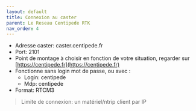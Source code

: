 ```yaml
---
layout: default
title: Connexion au caster 
parent: Le Reseau Centipede RTK
nav_order: 4
---
```


* Adresse caster: caster.centipede.fr
* Port: 2101
* Point de montage à choisir en fonction de votre situation, regarder sur [https://centipede.fr](https://centipede.fr)
* Fonctionne sans login mot de passe, ou avec :
    * Login: centipede
    * Mdp: centipede
* Format: RTCM3

> Limite de connexion: un matériel/ntrip client par IP
